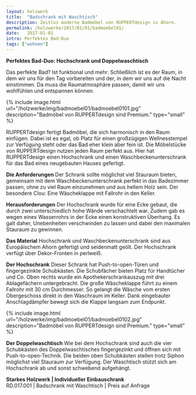 ```yaml
---
layout: holzwerk
title:  "Badschrank mit Waschtisch"
description: Zeitlos moderne Badmöbel von RUPPERTdesign in Ahorn.
permalink: /holzwerke/2017/01/01/badmoebel01/
date:   2017-01-01
intro: Perfektes Bad-Duo
tags: ["wohnen"]
---
```


**Perfektes Bad-Duo: Hochschrank und Doppelwaschtisch**

Das perfekte Bad? Ist funktional und mehr.
Schließlich ist es der Raum, in dem wir uns für den Tag vorbereiten und der,
in dem wir uns auf die Nacht einstimmen. Da muss die Raumatmosphäre passen, 
damit wir uns wohlfühlen und entspannen können.  


{% include image.html url="/holzwerke/img/badmoebel01/badmoebel0101.jpg" description="Badmöbel von RUPPERTdesign sind Premium." type="small" %}


RUPPERTdesign fertigt Badmöbel, die sich harmonisch in den Raum einfügen. 
Dabei ist es egal, ob Platz für einen großzügigen Wellnesstempel zur Verfügung steht oder das Bad eher klein aber fein ist. 
Die Möbelstücke von RUPPERTdesign nutzen jeden Raum perfekt aus. 
Hier hat RUPPERTdesign einen Hochschrank und einen Waschbeckenunterschrank für das Bad eines neugebauten Hauses gefertigt.


**Die Anforderungen**
Der Schrank sollte möglichst viel Stauraum bieten, 
gemeinsam mit dem Waschbeckenunterschrank perfekt in das Badezimmer passen, 
ohne zu viel Raum einzunehmen und aus hellem Holz sein. 
Der besondere Clou: Eine Wäscheklappe mit Fallrohr in den Keller. 

**Herausforderungen**
Der Hochschrank wurde für eine Ecke gebaut, 
die durch zwei unterschiedlich hohe Wände verschachtelt war. 
Zudem gab es wegen eines Wasserrohrs in der Ecke einen konstruktiven Überhang. 
Es galt daher, Unebenheiten verschwinden zu lassen und dabei den maximalen Stauraum zu gewinnen.

**Das Material**
Hochschrank und Waschbeckenunterschrank sind aus Europäischem Ahorn gefertigt und seidenmatt geölt. 
Der Hochschrank verfügt über Dekor-Fronten in perlweiß. 

**Der Hochschrank**
Dieser Schrank hat Push-to-open-Türen und fingergezinkte Schubkästen. 
Die Schubfächer bieten Platz für Handtücher und Co. 
Oben rechts wurde ein Apothekerschrankauszug mit drei Ablagefächern untergebracht.
Die große Wäscheklappe führt zu einem Fallrohr mit 30 cm Durchmesser. 
So gelangt die Wäsche vom ersten Obergeschoss direkt in den Waschraum im Keller. 
Dank eingebauter Anschlagdämpfer bewegt sich die Klappe langsam zum Endpunkt. 

{% include image.html url="/holzwerke/img/badmoebel01/badmoebel0102.jpg" description="Badmöbel von RUPPERTdesign sind Premium." type="small" %}



**Der Doppelwaschtisch**
Wie bei dem Hochschrank sind auch die vier Schubkästen des Doppelwaschtisches fingergezinkt und öffnen sich mit Push-to-open-Technik. 
Die beiden oben Schubkästen stellen trotz Siphon möglichst viel Stauraum zur Verfügung. 
Der Waschtisch stützt sich am Hochschrank ab und sonst schwebend aufgehängt. 

**Starkes Holzwerk \| Individueller Einbauschrank**    
RD.017.001  \|  Badschrank mit Waschtisch  \|  Preis auf Anfrage
